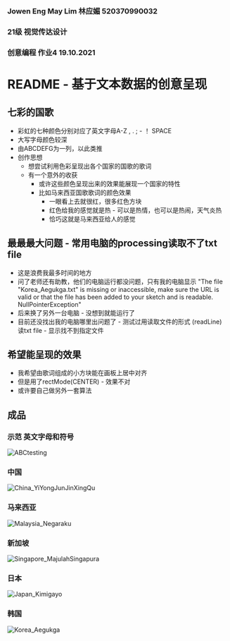 ### Jowen Eng May Lim 林应媚 520370990032
### 21级 视觉传达设计
### 创意编程 作业4 19.10.2021
# README - 基于文本数据的创意呈现

## 七彩的国歌
- 彩虹的七种颜色分别对应了英文字母A-Z , . ; - ！ SPACE
- 大写字母颜色较深
- 由ABCDEFG为一列，以此类推
- 创作思想
    - 想尝试利用色彩呈现出各个国家的国歌的歌词
    - 有一个意外的收获
        - 或许这些颜色呈现出来的效果能展现一个国家的特性
        - 比如马来西亚国歌歌词的颜色效果 
            - 一眼看上去就很红，很多红色方块 
            - 红色给我的感觉就是热 - 可以是热情，也可以是热闹，天气炎热
            - 恰巧这就是马来西亚给人的感觉

## 最最最大问题 - 常用电脑的processing读取不了txt file
- 这是浪费我最多时间的地方
- 问了老师还有助教，他们的电脑运行都没问题，只有我的电脑显示
    "The file "Korea_Aegukga.txt" is missing or inaccessible, make sure the URL is valid or that the file has been added to your sketch and is readable.
    NullPointerException"
- 后来换了另外一台电脑 - 没想到就能运行了
- 目前还没找出我的电脑哪里出问题了 - 测试过用读取文件的形式 (readLine) 读txt file - 显示找不到指定文件

## 希望能呈现的效果
- 我希望由歌词组成的小方块能在画板上居中对齐
- 但是用了rectMode(CENTER) - 效果不对
- 或许要自己做另外一套算法

## 成品

### 示范 英文字母和符号
![ABCtesting](https://user-images.githubusercontent.com/90959477/137855694-b80fd915-ac62-48d6-aece-d5ff66c3862c.png)
### 中国
![China_YiYongJunJinXingQu](https://user-images.githubusercontent.com/90959477/137854686-905e84aa-a622-43b8-b629-b58d1f261c83.png)
### 马来西亚
![Malaysia_Negaraku](https://user-images.githubusercontent.com/90959477/137854723-42c22361-f7d2-4fdc-8d9b-8db5dbc3624e.png)
### 新加坡
![Singapore_MajulahSingapura](https://user-images.githubusercontent.com/90959477/137854728-96573b15-be57-4084-80e8-fdaa18182b71.png)
### 日本
![Japan_Kimigayo](https://user-images.githubusercontent.com/90959477/137854700-46de9cd9-a245-4832-bf0e-77c0587dfd6a.png)
### 韩国
![Korea_Aegukga](https://user-images.githubusercontent.com/90959477/137854712-af1a9aab-23c5-4f2c-8d48-2918bba8bda0.png)
